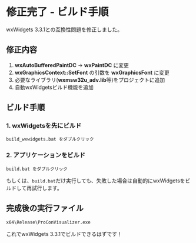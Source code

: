 # 修正完了 - ビルド手順

wxWidgets 3.3.1との互換性問題を修正しました。

## 修正内容

1. **wxAutoBufferedPaintDC** → **wxPaintDC** に変更
2. **wxGraphicsContext::SetFont** の引数を **wxGraphicsFont** に変更
3. 必要なライブラリ(**wxmsw32u_adv.lib**等)をプロジェクトに追加
4. 自動wxWidgetsビルド機能を追加

## ビルド手順

### 1. wxWidgetsを先にビルド
```
build_wxwidgets.bat をダブルクリック
```

### 2. アプリケーションをビルド  
```
build.bat をダブルクリック
```

もしくは、`build.bat`だけ実行しても、失敗した場合は自動的にwxWidgetsをビルドして再試行します。

## 完成後の実行ファイル
```
x64\Release\ProConVisualizer.exe
```

これでwxWidgets 3.3.1でビルドできるはずです！